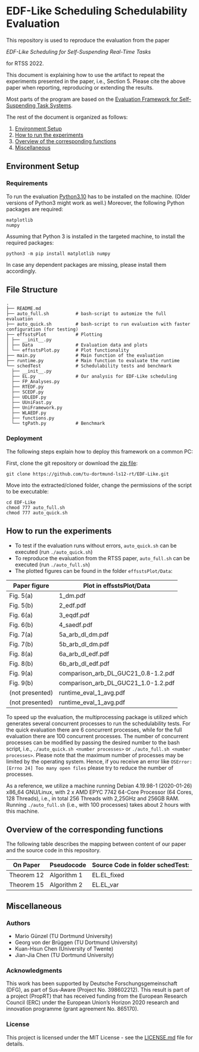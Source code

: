 # EDF-Like Scheduling Schedulability Evaluation

This repository is used to reproduce the evaluation from the paper

_EDF-Like Scheduling for Self-Suspending Real-Time Tasks_

for RTSS 2022.

This document is explaining how to use the artifact to repeat the experiments presented in the paper, i.e., Section 5.
Please cite the above paper when reporting, reproducing or extending the results.

Most parts of the program are based on
the [Evaluation Framework for Self-Suspending Task Systems](https://github.com/tu-dortmund-ls12-rt/SSSEvaluation).

The rest of the document is organized as follows:

1. [Environment Setup](#environment-setup)
2. [How to run the experiments](#how-to-run-the-experiments)
3. [Overview of the corresponding functions](#overview-of-the-corresponding-functions)
4. [Miscellaneous](#miscellaneous)

## Environment Setup

### Requirements

To run the evaluation [Python3.10](https://www.python.org/downloads/release/python-3100/) has to be installed on the
machine.
(Older versions of Python3 might work as well.)
Moreover, the following Python packages are required:

```
matplotlib
numpy
```

Assuming that Python 3 is installed in the targeted machine, to install the required packages:

```
python3 -m pip install matplotlib numpy
```

In case any dependent packages are missing, please install them accordingly.

## File Structure

    .
    ├── README.md             
    ├── auto_full.sh          # bash-script to automize the full evaluation
    ├── auto_quick.sh         # bash-script to run evaluation with faster configuration (for testing)
    ├── effsstsPlot           # Plotting
    │ ├── __init__.py
    │ ├── Data                # Evaluation data and plots
    │ └── effsstsPlot.py      # Plot functionality
    ├── main.py               # Main function of the evaluation
    ├── runtime.py            # Main function to evaluate the runtime
    └── schedTest             # Schedulability tests and benchmark
      ├── __init__.py
      ├── EL.py               # Our analysis for EDF-Like scheduling
      ├── FP_Analyses.py
      ├── RTEDF.py
      ├── SCEDF.py
      ├── UDLEDF.py
      ├── UUniFast.py
      ├── UniFramework.py
      ├── WLAEDF.py
      ├── functions.py
      └── tgPath.py           # Benchmark

### Deployment

The following steps explain how to deploy this framework on a common PC:

First, clone the git repository or download
the [zip file](https://github.com/tu-dortmund-ls12-rt/EDF-Like/archive/refs/heads/main.zip):

```
git clone https://github.com/tu-dortmund-ls12-rt/EDF-Like.git
```

Move into the extracted/cloned folder, change the permissions of the script to be executable:

```
cd EDF-Like
chmod 777 auto_full.sh
chmod 777 auto_quick.sh
```

## How to run the experiments

- To test if the evaluation runs without errors, ```auto_quick.sh``` can be executed (run ```./auto_quick.sh```)
- To reproduce the evaluation from the RTSS paper, ```auto_full.sh``` can be executed (run ```./auto_full.sh```)
- The plotted figures can be found in the folder ```effsstsPlot/Data```:

| Paper figure    | Plot in effsstsPlot/Data            |
|-----------------|-------------------------------------|
| Fig. 5(a)       | 1_dm.pdf                            |
| Fig. 5(b)       | 2_edf.pdf                           |
| Fig. 6(a)       | 3_eqdf.pdf                          |
| Fig. 6(b)       | 4_saedf.pdf                         |
| Fig. 7(a)       | 5a_arb_dl_dm.pdf                    |
| Fig. 7(b)       | 5b_arb_dl_dm.pdf                    |
| Fig. 8(a)       | 6a_arb_dl_edf.pdf                   |
| Fig. 8(b)       | 6b_arb_dl_edf.pdf                   |
| Fig. 9(a)       | comparison_arb_DL_GUC21_0.8-1.2.pdf |
| Fig. 9(b)       | comparison_arb_DL_GUC21_1.0-1.2.pdf |
| (not presented) | runtime_eval_1_avg.pdf              |
| (not presented) | runtime_eval_1_avg.pdf              |

To speed up the evaluation, the multiprocessing package is utilized which generates several concurrent processes to run
the schedulability tests. For the quick evaluation there are 6 concurrent processes, while for the full evaluation there
are 100 concurrent processes. The number of concurrent processes can be modified by passing the desired number to the
bash script, i.e.,
``./auto_quick.sh <number processes>`` or ``./auto_full.sh <number processes>``. Please note that the maximum number of
processes may be limited by the operating system. Hence, if you receive an error
like ``OSError: [Errno 24] Too many open files`` please try to reduce the number of processes.

As a reference, we utilize a machine running Debian 4.19.98-1 (2020-01-26) x86_64 GNU/Linux, with 2 x AMD EPYC 7742
64-Core Processor (64 Cores, 128 Threads), i.e., in total 256 Threads with 2,25GHz and 256GB RAM.
Running ```./auto_full.sh``` (i.e., with 100 processes) takes about 2 hours with this machine.

## Overview of the corresponding functions

The following table describes the mapping between content of our paper and the source code in this repository.

| On Paper   | Pseudocode  | Source Code in folder schedTest: |
|------------|-------------|----------------------------------|
| Theorem 12 | Algorithm 1 | EL.EL_fixed                      |
| Theorem 15 | Algorithm 2 | EL.EL_var                        |

## Miscellaneous

### Authors

* Mario Günzel (TU Dortmund University)
* Georg von der Brüggen (TU Dortmund University)
* Kuan-Hsun Chen (University of Twente)
* Jian-Jia Chen (TU Dortmund University)

### Acknowledgments

This work has been supported by Deutsche Forschungsgemeinschaft (DFG), as part of Sus-Aware (Project No. 398602212).
This result is part of a project (PropRT) that has received funding from the European Research Council (ERC) under the
European Union’s Horizon 2020 research and innovation programme (grant agreement No. 865170).

### License

This project is licensed under the MIT License - see the [LICENSE.md](LICENSE.md) file for details.